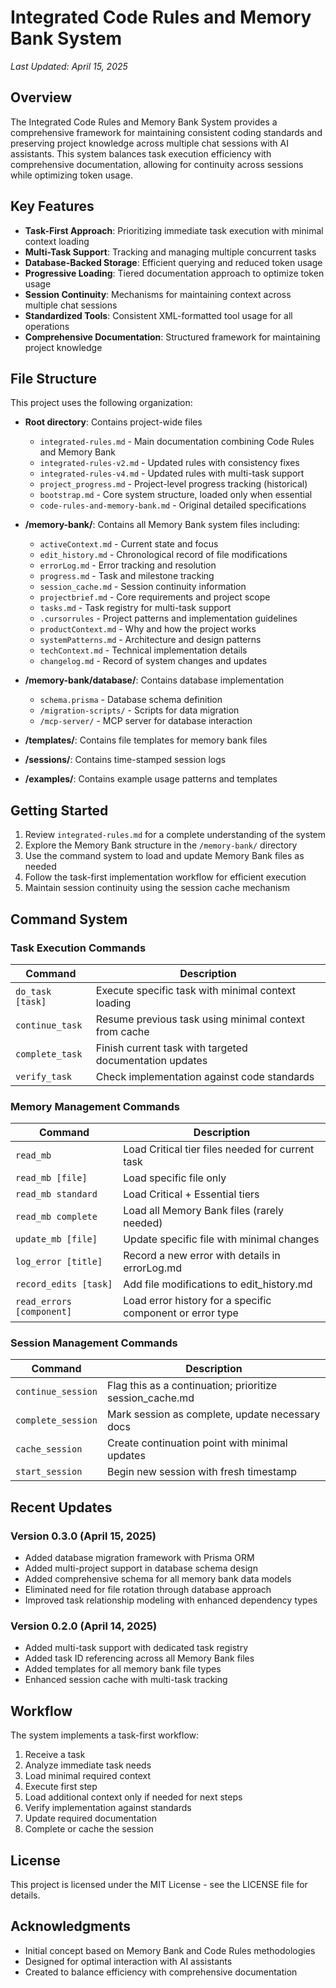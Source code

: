 # Integrated Code Rules and Memory Bank System

*Last Updated: April 15, 2025*

## Overview

The Integrated Code Rules and Memory Bank System provides a comprehensive framework for maintaining consistent coding standards and preserving project knowledge across multiple chat sessions with AI assistants. This system balances task execution efficiency with comprehensive documentation, allowing for continuity across sessions while optimizing token usage.

## Key Features

- **Task-First Approach**: Prioritizing immediate task execution with minimal context loading
- **Multi-Task Support**: Tracking and managing multiple concurrent tasks
- **Database-Backed Storage**: Efficient querying and reduced token usage
- **Progressive Loading**: Tiered documentation approach to optimize token usage
- **Session Continuity**: Mechanisms for maintaining context across multiple chat sessions
- **Standardized Tools**: Consistent XML-formatted tool usage for all operations
- **Comprehensive Documentation**: Structured framework for maintaining project knowledge

## File Structure

This project uses the following organization:

- **Root directory**: Contains project-wide files
  - `integrated-rules.md` - Main documentation combining Code Rules and Memory Bank
  - `integrated-rules-v2.md` - Updated rules with consistency fixes
  - `integrated-rules-v4.md` - Updated rules with multi-task support
  - `project_progress.md` - Project-level progress tracking (historical)
  - `bootstrap.md` - Core system structure, loaded only when essential
  - `code-rules-and-memory-bank.md` - Original detailed specifications
  
- **/memory-bank/**: Contains all Memory Bank system files including:
  - `activeContext.md` - Current state and focus
  - `edit_history.md` - Chronological record of file modifications
  - `errorLog.md` - Error tracking and resolution
  - `progress.md` - Task and milestone tracking
  - `session_cache.md` - Session continuity information  
  - `projectbrief.md` - Core requirements and project scope
  - `tasks.md` - Task registry for multi-task support
  - `.cursorrules` - Project patterns and implementation guidelines
  - `productContext.md` - Why and how the project works
  - `systemPatterns.md` - Architecture and design patterns
  - `techContext.md` - Technical implementation details
  - `changelog.md` - Record of system changes and updates
  
- **/memory-bank/database/**: Contains database implementation
  - `schema.prisma` - Database schema definition
  - `/migration-scripts/` - Scripts for data migration
  - `/mcp-server/` - MCP server for database interaction

- **/templates/**: Contains file templates for memory bank files
  
- **/sessions/**: Contains time-stamped session logs

- **/examples/**: Contains example usage patterns and templates

## Getting Started

1. Review `integrated-rules.md` for a complete understanding of the system
2. Explore the Memory Bank structure in the `/memory-bank/` directory
3. Use the command system to load and update Memory Bank files as needed
4. Follow the task-first implementation workflow for efficient execution
5. Maintain session continuity using the session cache mechanism

## Command System

### Task Execution Commands

| Command | Description |
|---------|-------------|
| `do_task [task]` | Execute specific task with minimal context loading |
| `continue_task` | Resume previous task using minimal context from cache |
| `complete_task` | Finish current task with targeted documentation updates |
| `verify_task` | Check implementation against code standards |

### Memory Management Commands

| Command | Description |
|---------|-------------|
| `read_mb` | Load Critical tier files needed for current task |
| `read_mb [file]` | Load specific file only |
| `read_mb standard` | Load Critical + Essential tiers |
| `read_mb complete` | Load all Memory Bank files (rarely needed) |
| `update_mb [file]` | Update specific file with minimal changes |
| `log_error [title]` | Record a new error with details in errorLog.md |
| `record_edits [task]` | Add file modifications to edit_history.md |
| `read_errors [component]` | Load error history for a specific component or error type |

### Session Management Commands

| Command | Description |
|---------|-------------|
| `continue_session` | Flag this as a continuation; prioritize session_cache.md |
| `complete_session` | Mark session as complete, update necessary docs |
| `cache_session` | Create continuation point with minimal updates |
| `start_session` | Begin new session with fresh timestamp |

## Recent Updates

### Version 0.3.0 (April 15, 2025)
- Added database migration framework with Prisma ORM
- Added multi-project support in database schema design
- Added comprehensive schema for all memory bank data models
- Eliminated need for file rotation through database approach
- Improved task relationship modeling with enhanced dependency types

### Version 0.2.0 (April 14, 2025)
- Added multi-task support with dedicated task registry
- Added task ID referencing across all Memory Bank files
- Added templates for all memory bank file types
- Enhanced session cache with multi-task tracking

## Workflow

The system implements a task-first workflow:

1. Receive a task
2. Analyze immediate task needs
3. Load minimal required context
4. Execute first step
5. Load additional context only if needed for next steps
6. Verify implementation against standards
7. Update required documentation
8. Complete or cache the session

## License

This project is licensed under the MIT License - see the LICENSE file for details.

## Acknowledgments

- Initial concept based on Memory Bank and Code Rules methodologies
- Designed for optimal interaction with AI assistants
- Created to balance efficiency with comprehensive documentation
